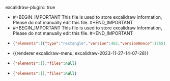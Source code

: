 excalidraw-plugin:: true

- #+BEGIN_IMPORTANT
  This file is used to store excalidraw information, Please do not manually edit this file.
  #+END_IMPORTANT
- #+BEGIN_IMPORTANT
  This file is used to store excalidraw information, Please do not manually edit this file.
  #+END_IMPORTANT
- ```json
  {"elements":[{"type":"rectangle","version":462,"versionNonce":1765111226,"isDeleted":false,"id":"kBLvcW0NMg55WID4XDA4D","fillStyle":"hachure","strokeWidth":1,"strokeStyle":"solid","roughness":1,"opacity":100,"angle":0,"x":936,"y":382,"strokeColor":"#1e1e1e","backgroundColor":"transparent","width":557,"height":346,"seed":1209627002,"groupIds":[],"frameId":null,"roundness":{"type":3},"boundElements":[{"type":"text","id":"x2Or7yFtTf7XQAzJGJYst"}],"updated":1701099640623,"link":null,"locked":false},{"type":"text","version":245,"versionNonce":1042359846,"isDeleted":false,"id":"x2Or7yFtTf7XQAzJGJYst","fillStyle":"hachure","strokeWidth":1,"strokeStyle":"solid","roughness":1,"opacity":100,"angle":0,"x":1187.0458908081055,"y":387,"strokeColor":"#1e1e1e","backgroundColor":"transparent","width":54.90821838378906,"height":35,"seed":904202470,"groupIds":[],"frameId":null,"roundness":null,"boundElements":[],"updated":1701099628174,"link":null,"locked":false,"fontSize":28,"fontFamily":1,"text":"PAC","textAlign":"center","verticalAlign":"top","containerId":"kBLvcW0NMg55WID4XDA4D","originalText":"PAC","lineHeight":1.25,"baseline":25},{"type":"rectangle","version":271,"versionNonce":369442490,"isDeleted":false,"id":"wOdNxictKM0PVOy-4nYWa","fillStyle":"hachure","strokeWidth":1,"strokeStyle":"solid","roughness":1,"opacity":100,"angle":0,"x":964,"y":532,"strokeColor":"#1e1e1e","backgroundColor":"transparent","width":238,"height":80,"seed":493029754,"groupIds":[],"frameId":null,"roundness":{"type":3},"boundElements":[{"type":"text","id":"o_FdcZpGT8gfaUIvFqLio"}],"updated":1701098714141,"link":null,"locked":false},{"type":"text","version":230,"versionNonce":654221798,"isDeleted":false,"id":"o_FdcZpGT8gfaUIvFqLio","fillStyle":"hachure","strokeWidth":1,"strokeStyle":"solid","roughness":1,"opacity":100,"angle":0,"x":999.7900924682617,"y":559.5,"strokeColor":"#1e1e1e","backgroundColor":"transparent","width":166.41981506347656,"height":25,"seed":654203238,"groupIds":[],"frameId":null,"roundness":null,"boundElements":[],"updated":1701098714141,"link":null,"locked":false,"fontSize":20,"fontFamily":1,"text":"User Information","textAlign":"center","verticalAlign":"middle","containerId":"wOdNxictKM0PVOy-4nYWa","originalText":"User Information","lineHeight":1.25,"baseline":18},{"type":"rectangle","version":282,"versionNonce":1763462778,"isDeleted":true,"id":"nYjTTikz0K7JRXSKiT-1h","fillStyle":"hachure","strokeWidth":1,"strokeStyle":"solid","roughness":1,"opacity":100,"angle":0,"x":963,"y":626,"strokeColor":"#1e1e1e","backgroundColor":"transparent","width":238,"height":80,"seed":1453751526,"groupIds":[],"frameId":null,"roundness":{"type":3},"boundElements":[{"type":"text","id":"X3KgqDqiIEETu0fu7xBy3"}],"updated":1701099616774,"link":null,"locked":false},{"type":"text","version":260,"versionNonce":7433766,"isDeleted":true,"id":"X3KgqDqiIEETu0fu7xBy3","fillStyle":"hachure","strokeWidth":1,"strokeStyle":"solid","roughness":1,"opacity":100,"angle":0,"x":991.4301071166992,"y":653.5,"strokeColor":"#1e1e1e","backgroundColor":"transparent","width":181.13978576660156,"height":25,"seed":2077356070,"groupIds":[],"frameId":null,"roundness":null,"boundElements":[],"updated":1701099616774,"link":null,"locked":false,"fontSize":20,"fontFamily":1,"text":"Group Memberships","textAlign":"center","verticalAlign":"middle","containerId":"nYjTTikz0K7JRXSKiT-1h","originalText":"Group Memberships","lineHeight":1.25,"baseline":18},{"type":"rectangle","version":320,"versionNonce":699185510,"isDeleted":true,"id":"pcvCyGlY3w7LLks_n0wt_","fillStyle":"hachure","strokeWidth":1,"strokeStyle":"solid","roughness":1,"opacity":100,"angle":0,"x":964,"y":720,"strokeColor":"#1e1e1e","backgroundColor":"transparent","width":238,"height":80,"seed":216642598,"groupIds":[],"frameId":null,"roundness":{"type":3},"boundElements":[{"type":"text","id":"eM5KiAm15C7jZpX0Y-zpN"}],"updated":1701099620315,"link":null,"locked":false},{"type":"text","version":333,"versionNonce":530741242,"isDeleted":true,"id":"eM5KiAm15C7jZpX0Y-zpN","fillStyle":"hachure","strokeWidth":1,"strokeStyle":"solid","roughness":1,"opacity":100,"angle":0,"x":997.6901016235352,"y":735,"strokeColor":"#1e1e1e","backgroundColor":"transparent","width":170.6197967529297,"height":50,"seed":1261191014,"groupIds":[],"frameId":null,"roundness":null,"boundElements":[],"updated":1701099620315,"link":null,"locked":false,"fontSize":20,"fontFamily":1,"text":"Profile and Policy\nInformation","textAlign":"center","verticalAlign":"middle","containerId":"pcvCyGlY3w7LLks_n0wt_","originalText":"Profile and Policy\nInformation","lineHeight":1.25,"baseline":43},{"type":"rectangle","version":432,"versionNonce":1303275642,"isDeleted":false,"id":"_O9AzUnGe0hXxZM2qY1Tz","fillStyle":"hachure","strokeWidth":1,"strokeStyle":"solid","roughness":1,"opacity":100,"angle":0,"x":962,"y":441,"strokeColor":"#1e1e1e","backgroundColor":"transparent","width":238,"height":80,"seed":435242790,"groupIds":[],"frameId":null,"roundness":{"type":3},"boundElements":[{"type":"text","id":"APCiEBTa14iuBf07zfgzH"}],"updated":1701098703675,"link":null,"locked":false},{"type":"text","version":475,"versionNonce":2032530470,"isDeleted":false,"id":"APCiEBTa14iuBf07zfgzH","fillStyle":"hachure","strokeWidth":1,"strokeStyle":"solid","roughness":1,"opacity":100,"angle":0,"x":993.3800888061523,"y":468.5,"strokeColor":"#1e1e1e","backgroundColor":"transparent","width":175.2398223876953,"height":25,"seed":399077990,"groupIds":[],"frameId":null,"roundness":null,"boundElements":[],"updated":1701098703675,"link":null,"locked":false,"fontSize":20,"fontFamily":1,"text":"Logon Information","textAlign":"center","verticalAlign":"middle","containerId":"_O9AzUnGe0hXxZM2qY1Tz","originalText":"Logon Information","lineHeight":1.25,"baseline":18},{"type":"rectangle","version":438,"versionNonce":1668907238,"isDeleted":false,"id":"zmhV-7AiCr4he9oBWM_nK","fillStyle":"hachure","strokeWidth":1,"strokeStyle":"solid","roughness":1,"opacity":100,"angle":0,"x":1227,"y":438,"strokeColor":"#6741d9","backgroundColor":"#d0bfff","width":238,"height":80,"seed":1922122042,"groupIds":[],"frameId":null,"roundness":{"type":3},"boundElements":[{"type":"text","id":"ADZDfMjcyI_HCc3MHIXst"}],"updated":1701098885174,"link":null,"locked":false},{"type":"text","version":493,"versionNonce":997167610,"isDeleted":false,"id":"ADZDfMjcyI_HCc3MHIXst","fillStyle":"hachure","strokeWidth":1,"strokeStyle":"solid","roughness":1,"opacity":100,"angle":0,"x":1286.3900680541992,"y":453,"strokeColor":"#1e1e1e","backgroundColor":"transparent","width":119.21986389160156,"height":50,"seed":1745422842,"groupIds":[],"frameId":null,"roundness":null,"boundElements":[],"updated":1701098888308,"link":null,"locked":false,"fontSize":20,"fontFamily":1,"text":"Credentials \nInformation","textAlign":"center","verticalAlign":"middle","containerId":"zmhV-7AiCr4he9oBWM_nK","originalText":"Credentials Information","lineHeight":1.25,"baseline":43},{"type":"text","version":3,"versionNonce":1173754362,"isDeleted":true,"id":"Vp1Qej7ABPsSw5F2oEEM6","fillStyle":"hachure","strokeWidth":1,"strokeStyle":"solid","roughness":1,"opacity":100,"angle":0,"x":1267,"y":421,"strokeColor":"#1e1e1e","backgroundColor":"transparent","width":9.999984741210938,"height":25,"seed":708569702,"groupIds":[],"frameId":null,"roundness":null,"boundElements":[],"updated":1701098703676,"link":null,"locked":false,"fontSize":20,"fontFamily":1,"text":"","textAlign":"left","verticalAlign":"top","containerId":null,"originalText":"","lineHeight":1.25,"baseline":18},{"type":"rectangle","version":327,"versionNonce":1694180346,"isDeleted":false,"id":"N4_4Jcp_UYhlyJkMdY1MB","fillStyle":"hachure","strokeWidth":1,"strokeStyle":"solid","roughness":1,"opacity":100,"angle":0,"x":1229,"y":533,"strokeColor":"#1e1e1e","backgroundColor":"transparent","width":238,"height":80,"seed":424905402,"groupIds":[],"frameId":null,"roundness":{"type":3},"boundElements":[{"type":"text","id":"fUsaUmUHdNhf0jIALjOqz"}],"updated":1701098732672,"link":null,"locked":false},{"type":"text","version":328,"versionNonce":575500326,"isDeleted":false,"id":"fUsaUmUHdNhf0jIALjOqz","fillStyle":"hachure","strokeWidth":1,"strokeStyle":"solid","roughness":1,"opacity":100,"angle":0,"x":1242.870101928711,"y":548,"strokeColor":"#1e1e1e","backgroundColor":"transparent","width":210.25979614257812,"height":50,"seed":1657152378,"groupIds":[],"frameId":null,"roundness":null,"boundElements":[],"updated":1701098796998,"link":null,"locked":false,"fontSize":20,"fontFamily":1,"text":"Various Checksums\n(Server, KDC, Ticket)","textAlign":"center","verticalAlign":"middle","containerId":"N4_4Jcp_UYhlyJkMdY1MB","originalText":"Various Checksums\n(Server, KDC, Ticket)","lineHeight":1.25,"baseline":43},{"type":"rectangle","version":350,"versionNonce":1615232826,"isDeleted":false,"id":"3YIdU4muTEsyKMlxn1qhi","fillStyle":"hachure","strokeWidth":1,"strokeStyle":"solid","roughness":1,"opacity":100,"angle":0,"x":1229,"y":625,"strokeColor":"#1e1e1e","backgroundColor":"transparent","width":238,"height":80,"seed":879953594,"groupIds":[],"frameId":null,"roundness":{"type":3},"boundElements":[{"type":"text","id":"f3idxA3BEU_P34oKChw9y"}],"updated":1701098809346,"link":null,"locked":false},{"type":"text","version":370,"versionNonce":631748474,"isDeleted":false,"id":"f3idxA3BEU_P34oKChw9y","fillStyle":"hachure","strokeWidth":1,"strokeStyle":"solid","roughness":1,"opacity":100,"angle":0,"x":1271.730079650879,"y":652.5,"strokeColor":"#1e1e1e","backgroundColor":"transparent","width":152.5398406982422,"height":25,"seed":1687560058,"groupIds":[],"frameId":null,"roundness":null,"boundElements":[],"updated":1701098822506,"link":null,"locked":false,"fontSize":20,"fontFamily":1,"text":"PAC Attributes","textAlign":"center","verticalAlign":"middle","containerId":"3YIdU4muTEsyKMlxn1qhi","originalText":"PAC Attributes","lineHeight":1.25,"baseline":18},{"type":"rectangle","version":463,"versionNonce":1369186342,"isDeleted":false,"id":"m5uxRSxfZ0xfM2wH5URBw","fillStyle":"hachure","strokeWidth":1,"strokeStyle":"solid","roughness":1,"opacity":100,"angle":0,"x":966,"y":626,"strokeColor":"#1e1e1e","backgroundColor":"transparent","width":238,"height":80,"seed":1562878202,"groupIds":[],"frameId":null,"roundness":{"type":3},"boundElements":[{"type":"text","id":"iKlVx-4xDAqx0tRI1UNai"}],"updated":1701099632572,"link":null,"locked":false},{"type":"text","version":503,"versionNonce":1037163834,"isDeleted":false,"id":"iKlVx-4xDAqx0tRI1UNai","fillStyle":"hachure","strokeWidth":1,"strokeStyle":"solid","roughness":1,"opacity":100,"angle":0,"x":995.490104675293,"y":653.5,"strokeColor":"#1e1e1e","backgroundColor":"transparent","width":179.01979064941406,"height":25,"seed":943550906,"groupIds":[],"frameId":null,"roundness":null,"boundElements":[],"updated":1701099632572,"link":null,"locked":false,"fontSize":20,"fontFamily":1,"text":"SID of Requestor","textAlign":"center","verticalAlign":"middle","containerId":"m5uxRSxfZ0xfM2wH5URBw","originalText":"SID of Requestor","lineHeight":1.25,"baseline":18},{"type":"rectangle","version":1332,"versionNonce":831356858,"isDeleted":false,"id":"TuwaCpfD_jb0J__2Ml8up","fillStyle":"hachure","strokeWidth":4,"strokeStyle":"solid","roughness":1,"opacity":100,"angle":0,"x":1340.5,"y":747.5,"strokeColor":"#6741d9","backgroundColor":"transparent","width":142,"height":41,"seed":361392378,"groupIds":[],"frameId":null,"roundness":{"type":3},"boundElements":[{"type":"text","id":"whQ8eWzIBGVv98CMk3e69"}],"updated":1701099644551,"link":null,"locked":false},{"type":"text","version":1273,"versionNonce":399962342,"isDeleted":false,"id":"whQ8eWzIBGVv98CMk3e69","fillStyle":"hachure","strokeWidth":4,"strokeStyle":"solid","roughness":1,"opacity":100,"angle":0,"x":1379.7398071289062,"y":758,"strokeColor":"#6741d9","backgroundColor":"transparent","width":97.76019287109375,"height":20,"seed":1762081210,"groupIds":[],"frameId":null,"roundness":null,"boundElements":[],"updated":1701099644551,"link":null,"locked":false,"fontSize":16,"fontFamily":1,"text":"Session Key ","textAlign":"right","verticalAlign":"middle","containerId":"TuwaCpfD_jb0J__2Ml8up","originalText":"Session Key ","lineHeight":1.25,"baseline":14},{"type":"ellipse","version":3506,"versionNonce":704215162,"isDeleted":false,"id":"-zEHmKcpSfa-maPH50Qt8","fillStyle":"solid","strokeWidth":1,"strokeStyle":"solid","roughness":1,"opacity":0,"angle":0,"x":1341.0204492155972,"y":750.6136627527776,"strokeColor":"#6741d9","backgroundColor":"transparent","width":37.959101568805416,"height":35.99753936722428,"seed":2116809338,"groupIds":["KNEmTy73jfRLWG1tjgGaw","IIFdyfvWavE2OWZvdDNfT"],"frameId":null,"roundness":null,"boundElements":[],"updated":1701099644551,"link":null,"locked":false},{"type":"line","version":3216,"versionNonce":651420710,"isDeleted":false,"id":"eNHF-r1ICD-VIyY0LIFyj","fillStyle":"solid","strokeWidth":1,"strokeStyle":"solid","roughness":1,"opacity":100,"angle":0,"x":1364.3924497576381,"y":770.0842386642236,"strokeColor":"#6741d9","backgroundColor":"transparent","width":25.016168857939558,"height":25.462353407115835,"seed":666604346,"groupIds":["9KIzq90wYCQCk3cqKPTf8","IIFdyfvWavE2OWZvdDNfT"],"frameId":null,"roundness":{"type":2},"boundElements":[],"updated":1701099644551,"link":null,"locked":false,"startBinding":null,"endBinding":null,"lastCommittedPoint":null,"startArrowhead":null,"endArrowhead":null,"points":[[0,0],[5.363552790137096,0.861503434534236],[11.046460123996777,-5.824576771117984],[8.282924647558996,-12.4243869713385],[1.4976758358260494,-14.541459855282744],[-4.285668447191166,-9.414868355960794],[-5.529679362322977,-2.8111814032160156],[-13.660644381421926,4.821403899325386],[-13.969708733942785,10.446375115204997],[-10.504005527625237,10.920893551833093],[-10.200982921476689,6.012114389733198],[-6.55216427344219,7.973860295038132],[-7.261850699342361,3.417833116846401],[-2.596140561175207,4.63596528781287],[-2.8433920431918933,1.9161989856293196],[0,0]]},{"type":"ellipse","version":2489,"versionNonce":1273518394,"isDeleted":false,"id":"gm7h5fWoBZOFAjdOo1tfa","fillStyle":"solid","strokeWidth":1,"strokeStyle":"solid","roughness":1,"opacity":100,"angle":0,"x":1365.1342042036877,"y":759.2669863259937,"strokeColor":"#6741d9","backgroundColor":"transparent","width":5.872222697896304,"height":5.872222697896304,"seed":1746476026,"groupIds":["9KIzq90wYCQCk3cqKPTf8","IIFdyfvWavE2OWZvdDNfT"],"frameId":null,"roundness":{"type":2},"boundElements":[],"updated":1701099644551,"link":null,"locked":false}],"files":{},"appState":{"gridSize":null,"viewBackgroundColor":"#ffffff","zoom":{"value":1},"offsetTop":0,"offsetLeft":0,"scrollX":-480,"scrollY":-80,"viewModeEnabled":false,"zenModeEnabled":false}}
  ```
- {{renderer excalidraw-menu, excalidraw-2023-11-27-14-07-28}}
- ```json
  {"elements":[],"files":null}
  ```
- ```json
  {"elements":[],"files":null}
  ```